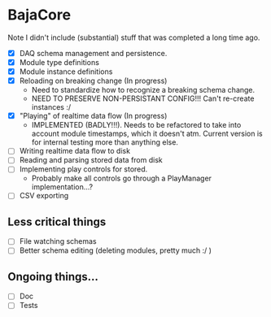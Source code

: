 # BajaCore

Note I didn't include (substantial) stuff that was completed a long time ago.

- [x] DAQ schema management and persistence.
- [x] Module type definitions
- [x] Module instance definitions
- [x] Reloading on breaking change (In progress)
    - Need to standardize how to recognize a breaking schema change.
    - NEED TO PRESERVE NON-PERSISTANT CONFIG!!! Can't re-create instances :/
- [x] "Playing" of realtime data flow (In progress)
    - IMPLEMENTED (BADLY!!!). Needs to be refactored to take into account module timestamps, which it doesn't atm.
      Current version is for internal testing more than anything else.
- [ ] Writing realtime data flow to disk
- [ ] Reading and parsing stored data from disk
- [ ] Implementing play controls for stored.
    - Probably make all controls go through a PlayManager implementation...?
- [ ] CSV exporting

## Less critical things
- [ ] File watching schemas
- [ ] Better schema editing (deleting modules, pretty much :/ )
## Ongoing things...

- [ ] Doc
- [ ] Tests
